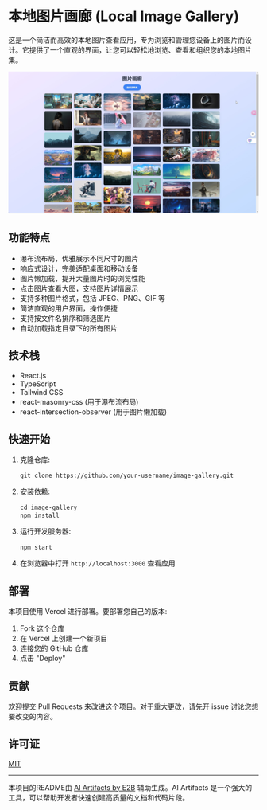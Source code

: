 # 本地图片画廊 (Local Image Gallery)

这是一个简洁而高效的本地图片查看应用，专为浏览和管理您设备上的图片而设计。它提供了一个直观的界面，让您可以轻松地浏览、查看和组织您的本地图片集。

![本地图片画廊预览](preview_image.jpg)

## 功能特点

- 瀑布流布局，优雅展示不同尺寸的图片
- 响应式设计，完美适配桌面和移动设备
- 图片懒加载，提升大量图片时的浏览性能
- 点击图片查看大图，支持图片详情展示
- 支持多种图片格式，包括 JPEG、PNG、GIF 等
- 简洁直观的用户界面，操作便捷
- 支持按文件名排序和筛选图片
- 自动加载指定目录下的所有图片

## 技术栈

- React.js
- TypeScript
- Tailwind CSS
- react-masonry-css (用于瀑布流布局)
- react-intersection-observer (用于图片懒加载)

## 快速开始

1. 克隆仓库:
   ```
   git clone https://github.com/your-username/image-gallery.git
   ```

2. 安装依赖:
   ```
   cd image-gallery
   npm install
   ```

3. 运行开发服务器:
   ```
   npm start
   ```

4. 在浏览器中打开 `http://localhost:3000` 查看应用

## 部署

本项目使用 Vercel 进行部署。要部署您自己的版本:

1. Fork 这个仓库
2. 在 Vercel 上创建一个新项目
3. 连接您的 GitHub 仓库
4. 点击 "Deploy"

## 贡献

欢迎提交 Pull Requests 来改进这个项目。对于重大更改，请先开 issue 讨论您想要改变的内容。

## 许可证

[MIT](https://choosealicense.com/licenses/mit/)

---

本项目的README由 [AI Artifacts by E2B](https://artifacts.e2b.dev/) 辅助生成。AI Artifacts 是一个强大的工具，可以帮助开发者快速创建高质量的文档和代码片段。
